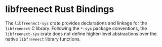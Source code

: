 # libfreenect Rust Bindings
The `libfreenect-sys` crate provides declarations and linkage for the
`libfreenect` C library. Following the `*-sys` package conventions, the
`libfreenect-sys` crate does not define higher-level abstractions over the
native `libfreenect` library functions.
